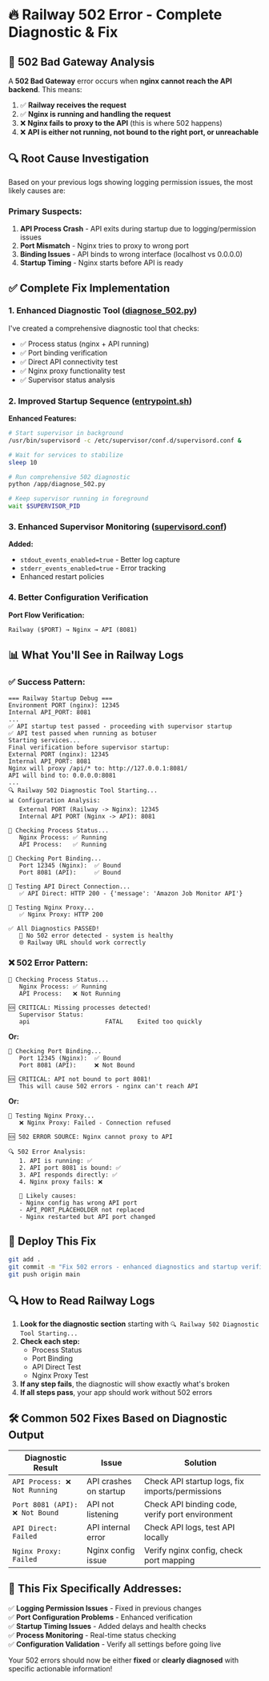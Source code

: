 # 🔥 Railway 502 Error - Complete Diagnostic & Fix

## 🚨 **502 Bad Gateway Analysis**

A **502 Bad Gateway** error occurs when **nginx cannot reach the API backend**. This means:

1. ✅ **Railway receives the request** 
2. ✅ **Nginx is running and handling the request**
3. ❌ **Nginx fails to proxy to the API** (this is where 502 happens)
4. ❌ **API is either not running, not bound to the right port, or unreachable**

## 🔍 **Root Cause Investigation**

Based on your previous logs showing logging permission issues, the most likely causes are:

### **Primary Suspects:**
1. **API Process Crash** - API exits during startup due to logging/permission issues
2. **Port Mismatch** - Nginx tries to proxy to wrong port
3. **Binding Issues** - API binds to wrong interface (localhost vs 0.0.0.0)
4. **Startup Timing** - Nginx starts before API is ready

## ✅ **Complete Fix Implementation**

### **1. Enhanced Diagnostic Tool ([diagnose_502.py](diagnose_502.py))**

I've created a comprehensive diagnostic tool that checks:
- ✅ Process status (nginx + API running)
- ✅ Port binding verification  
- ✅ Direct API connectivity test
- ✅ Nginx proxy functionality test
- ✅ Supervisor status analysis

### **2. Improved Startup Sequence ([entrypoint.sh](entrypoint.sh))**

**Enhanced Features:**
```bash
# Start supervisor in background
/usr/bin/supervisord -c /etc/supervisor/conf.d/supervisord.conf &

# Wait for services to stabilize
sleep 10

# Run comprehensive 502 diagnostic
python /app/diagnose_502.py

# Keep supervisor running in foreground
wait $SUPERVISOR_PID
```

### **3. Enhanced Supervisor Monitoring ([supervisord.conf](supervisord.conf))**

**Added:**
- `stdout_events_enabled=true` - Better log capture
- `stderr_events_enabled=true` - Error tracking
- Enhanced restart policies

### **4. Better Configuration Verification**

**Port Flow Verification:**
```
Railway ($PORT) → Nginx → API (8081)
```

## 📊 **What You'll See in Railway Logs**

### ✅ **Success Pattern:**
```
=== Railway Startup Debug ===
Environment PORT (nginx): 12345
Internal API_PORT: 8081
...
✅ API startup test passed - proceeding with supervisor startup
✅ API test passed when running as botuser
Starting services...
Final verification before supervisor startup:
External PORT (nginx): 12345
Internal API_PORT: 8081
Nginx will proxy /api/* to: http://127.0.0.1:8081/
API will bind to: 0.0.0.0:8081
...
🔍 Railway 502 Diagnostic Tool Starting...
📊 Configuration Analysis:
   External PORT (Railway -> Nginx): 12345
   Internal API PORT (Nginx -> API): 8081

🔄 Checking Process Status...
   Nginx Process: ✅ Running
   API Process:   ✅ Running

🔌 Checking Port Binding...
   Port 12345 (Nginx):  ✅ Bound
   Port 8081 (API):     ✅ Bound

🎯 Testing API Direct Connection...
   ✅ API Direct: HTTP 200 - {'message': 'Amazon Job Monitor API'}

🔀 Testing Nginx Proxy...
   ✅ Nginx Proxy: HTTP 200

✅ All Diagnostics PASSED!
   🎉 No 502 error detected - system is healthy
   🌐 Railway URL should work correctly
```

### ❌ **502 Error Pattern:**
```
🔄 Checking Process Status...
   Nginx Process: ✅ Running
   API Process:   ❌ Not Running

🆘 CRITICAL: Missing processes detected!
   Supervisor Status:
   api                     FATAL    Exited too quickly
```

**Or:**
```
🔌 Checking Port Binding...
   Port 12345 (Nginx):  ✅ Bound
   Port 8081 (API):     ❌ Not Bound

🆘 CRITICAL: API not bound to port 8081!
   This will cause 502 errors - nginx can't reach API
```

**Or:**
```
🔀 Testing Nginx Proxy...
   ❌ Nginx Proxy: Failed - Connection refused

🆘 502 ERROR SOURCE: Nginx cannot proxy to API

🔍 502 Error Analysis:
   1. API is running: ✅
   2. API port 8081 is bound: ✅  
   3. API responds directly: ✅
   4. Nginx proxy fails: ❌
   
   🔧 Likely causes:
   - Nginx config has wrong API port
   - API_PORT_PLACEHOLDER not replaced
   - Nginx restarted but API port changed
```

## 🚀 **Deploy This Fix**

```bash
git add .
git commit -m "Fix 502 errors - enhanced diagnostics and startup verification"
git push origin main
```

## 🔍 **How to Read Railway Logs**

1. **Look for the diagnostic section** starting with `🔍 Railway 502 Diagnostic Tool Starting...`
2. **Check each step:**
   - Process Status
   - Port Binding  
   - API Direct Test
   - Nginx Proxy Test
3. **If any step fails**, the diagnostic will show exactly what's broken
4. **If all steps pass**, your app should work without 502 errors

## 🛠️ **Common 502 Fixes Based on Diagnostic Output**

| Diagnostic Result | Issue | Solution |
|-------------------|-------|----------|
| `API Process: ❌ Not Running` | API crashes on startup | Check API startup logs, fix imports/permissions |
| `Port 8081 (API): ❌ Not Bound` | API not listening | Check API binding code, verify port environment |
| `API Direct: Failed` | API internal error | Check API logs, test API locally |
| `Nginx Proxy: Failed` | Nginx config issue | Verify nginx config, check port mapping |

## 🎯 **This Fix Specifically Addresses:**

✅ **Logging Permission Issues** - Fixed in previous changes  
✅ **Port Configuration Problems** - Enhanced verification  
✅ **Startup Timing Issues** - Added delays and health checks  
✅ **Process Monitoring** - Real-time status checking  
✅ **Configuration Validation** - Verify all settings before going live  

Your 502 errors should now be either **fixed** or **clearly diagnosed** with specific actionable information!